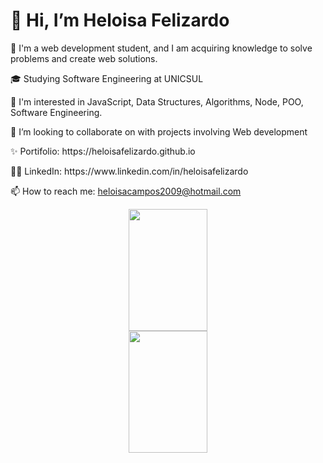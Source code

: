 <h1>👋 Hi, I’m Heloisa Felizardo </h1>

  <p> 👀 I'm a web development student, and I am acquiring knowledge to solve problems and create web solutions.</p>
  <p> 🎓 Studying Software Engineering at UNICSUL </p>
  <p> 🌱 I'm interested in JavaScript, Data Structures, Algorithms, Node, POO, Software Engineering.</p>
  <p> 💞️ I’m looking to collaborate on with projects involving Web development</p>
  <p> ✨ Portifolio: https://heloisafelizardo.github.io</p>
  <p> 👩🏽 LinkedIn: https://www.linkedin.com/in/heloisafelizardo</p>
  <p> 📫 How to reach me: <a href="mailto:heloisacampos2009@hotmail.com">heloisacampos2009@hotmail.com</a></p>


<div align="center" >  
  <img width="50%" height="195px" src="https://github-readme-stats.vercel.app/api?username=HeloisaFelizardo&show_icons=true&incluide_all_commits=true&count_private=true&hide_border=true&title_color=FFC800&text_color=00bfbf&bg_color=0d1117"/>
  <img width="50%" height="195px" src="https://github-readme-stats.vercel.app/api/top-langs/?username=HeloisaFelizardo&layout=compact&hide_border=true&title_color=FFC800&text_color=00bfbf&bg_color=0d1117&langs_count=16" />
</div>

  



